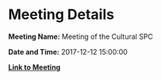 # Meeting Details

**Meeting Name:** Meeting of the Cultural SPC

**Date and Time:** 2017-12-12 15:00:00

**[Link to Meeting](https://www.limerick.ie/council/whats-on/meeting-cultural-spc)**
